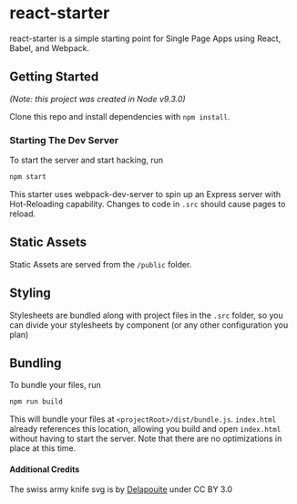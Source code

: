 # react-starter

react-starter is a simple starting point for Single Page Apps using React, Babel, and Webpack.

## Getting Started

_(Note: this project was created in Node v9.3.0)_

Clone this repo and install dependencies with `npm install`.

### Starting The Dev Server

To start the server and start hacking, run

```BASH
npm start
```

This starter uses webpack-dev-server to spin up an Express server with Hot-Reloading capability. Changes to code in `.src` should cause pages to reload.

## Static Assets

Static Assets are served from the `/public` folder.

## Styling

Stylesheets are bundled along with project files in the `.src` folder, so you can divide your stylesheets by component (or any other configuration you plan)

## Bundling

To bundle your files, run

```BASH
npm run build
```

This will bundle your files at `<projectRoot>/dist/bundle.js`. `index.html` already references this location, allowing you build and open `index.html` without having to start the server. Note that there are no optimizations in place at this time.

#### Additional Credits
The swiss army knife svg is by [Delapouite](http://game-icons.net/delapouite/originals/swiss-army-knife.html) under CC BY 3.0
